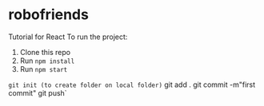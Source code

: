 # robofriends

Tutorial for React To run the project:

1. Clone this repo
2. Run `npm install`
3. Run `npm start`







`git init (to create folder on local folder)`
git add .
git commit -m"first commit"
git push`


